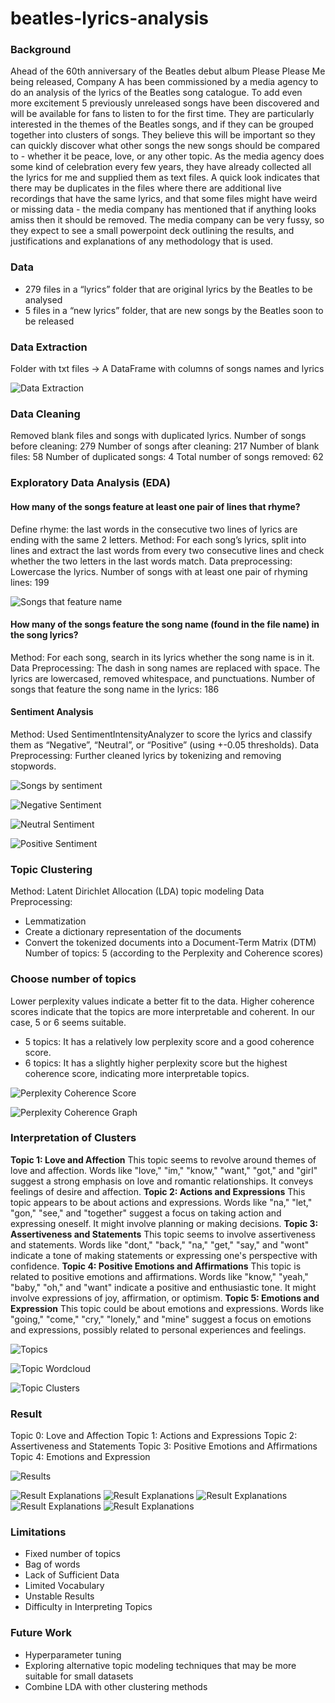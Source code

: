 # beatles-lyrics-analysis

### Background

Ahead of the 60th anniversary of the Beatles debut album Please Please Me being released, Company A has been commissioned by a media agency to do an analysis of the lyrics of the Beatles song catalogue. To add even more excitement 5 previously unreleased songs have been discovered and will be available for fans to listen to for the first time.
They are particularly interested in the themes of the Beatles songs, and if they can be grouped together into clusters of songs. They believe this will be important so they can quickly discover what other songs the new songs should be compared to - whether it be peace, love, or any other topic.
As the media agency does some kind of celebration every few years, they have already collected all the lyrics for me and supplied them as text files. A quick look indicates that there may be duplicates in the files where there are additional live recordings that have the same lyrics, and that some files might have weird or missing data - the media company has mentioned that if anything looks amiss then it should be removed.
The media company can be very fussy, so they expect to see a small powerpoint deck outlining the results, and justifications and explanations of any methodology that is used.

### Data

- 279 files in a “lyrics” folder that are original lyrics by the Beatles to be analysed
- 5 files in a “new lyrics” folder, that are new songs by the Beatles soon to be released

### Data Extraction
Folder with txt files -> A DataFrame with columns of songs names and lyrics

![Data Extraction](figure/data_extraction.png)

### Data Cleaning
Removed blank files and songs with duplicated lyrics.
Number of songs before cleaning: 279
Number of songs after cleaning: 217
Number of blank files: 58
Number of duplicated songs: 4 
Total number of songs removed: 62

### Exploratory Data Analysis (EDA)

#### How many of the songs feature at least one pair of lines that rhyme?
Define rhyme: the last words in the consecutive two lines of lyrics are ending with the same 2 letters.
Method: For each song’s lyrics, split into lines and extract the last words from every two consecutive lines and check whether the two letters in the last words match.
Data preprocessing: Lowercase the lyrics.
Number of songs with at least one pair of rhyming lines: 199

![Songs that feature name](figure/feature_song_name.png)

#### How many of the songs feature the song name (found in the file name) in the song lyrics?
Method: For each song, search in its lyrics whether the song name is in it.
Data Preprocessing: The dash in song names are replaced with space. The lyrics are lowercased, removed whitespace, and punctuations.
Number of songs that feature the song name in the lyrics: 186

#### Sentiment Analysis
Method: Used SentimentIntensityAnalyzer to score the lyrics and classify them as “Negative”, “Neutral”, or “Positive” (using +-0.05 thresholds).
Data Preprocessing: Further cleaned lyrics by tokenizing and removing stopwords.

![Songs by sentiment](figure/songs_by_sentiment.png)

![Negative Sentiment](figure/negative_sentiment_wordcloud.png)

![Neutral Sentiment](figure/neutral_sentiment_wordcloud.png)

![Positive Sentiment](figure/positive_sentiment_wordcloud.png)

### Topic Clustering
Method: Latent Dirichlet Allocation (LDA) topic modeling Data Preprocessing:
- Lemmatization
- Create a dictionary representation of the documents
- Convert the tokenized documents into a Document-Term Matrix (DTM)
Number of topics: 5 (according to the Perplexity and Coherence scores)

### Choose number of topics
Lower perplexity values indicate a better fit to the data. Higher coherence scores indicate that the topics are more interpretable and coherent. In our case, 5 or 6 seems suitable.
- 5 topics: It has a relatively low perplexity score and a good coherence score.
- 6 topics: It has a slightly higher perplexity score but the highest coherence score, indicating more interpretable topics.

![Perplexity Coherence Score](figure/perplexity_coherence_score.png)

![Perplexity Coherence Graph](figure/perplexity_coherence_graph.png)

### Interpretation of Clusters
**Topic 1: Love and Affection**
This topic seems to revolve around themes of love and affection. Words like "love," "im," "know," "want," "got," and "girl" suggest a strong emphasis on love and romantic relationships. It conveys feelings of desire and affection.
**Topic 2: Actions and Expressions**
This topic appears to be about actions and expressions. Words like "na," "let," "gon," "see," and "together" suggest a focus on taking action and expressing oneself. It might involve planning or making decisions.
**Topic 3: Assertiveness and Statements**
This topic seems to involve assertiveness and statements. Words like "dont," "back," "na," "get," "say," and "wont" indicate a tone of making statements or expressing one's perspective with confidence.
**Topic 4: Positive Emotions and Affirmations**
This topic is related to positive emotions and affirmations. Words like "know," "yeah," "baby," "oh," and "want" indicate a positive and enthusiastic tone. It might involve expressions of joy, affirmation, or optimism.
**Topic 5: Emotions and Expression**
This topic could be about emotions and expressions. Words like "going," "come," "cry," "lonely," and "mine" suggest a focus on emotions and expressions, possibly related to personal experiences and feelings.

![Topics](figure/topics.png)

![Topic Wordcloud](figure/topic_wordcloud.png)

![Topic Clusters](figure/tsne_topic_clusters.png)

### Result
Topic 0: Love and Affection
Topic 1: Actions and Expressions
Topic 2: Assertiveness and Statements 
Topic 3: Positive Emotions and Affirmations 
Topic 4: Emotions and Expression

![Results](figure/result.png)

![Result Explanations](figure/result1.png)
![Result Explanations](figure/result2.png)
![Result Explanations](figure/result3.png)
![Result Explanations](figure/result4.png)
![Result Explanations](figure/result5.png)

### Limitations
- Fixed number of topics
- Bag of words
- Lack of Sufficient Data
- Limited Vocabulary
- Unstable Results
- Difficulty in Interpreting Topics

### Future Work
- Hyperparameter tuning
- Exploring alternative topic modeling techniques that may be more suitable for small datasets
- Combine LDA with other clustering methods
